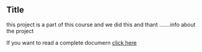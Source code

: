 ## Title
this project is a part of this course and we did this and thant .......info about the project 

If you want to read a complete documern [click here](https://github.com/junaidqazi/DatabaseDesignCourseProject/blob/main/1_AZ900_Azure_Fundementals_And_Cloud_Concepts.pdf)
